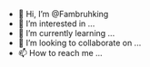 - 👋 Hi, I’m @Fambruhking
- 👀 I’m interested in ...
- 🌱 I’m currently learning ...
- 💞️ I’m looking to collaborate on ...
- 📫 How to reach me ...

<!---
Fambruhking/Fambruhking is a ✨ special ✨ repository because its `README.md` (this file) appears on your GitHub profile.
You can click the Preview link to take a look at your changes.
--->
